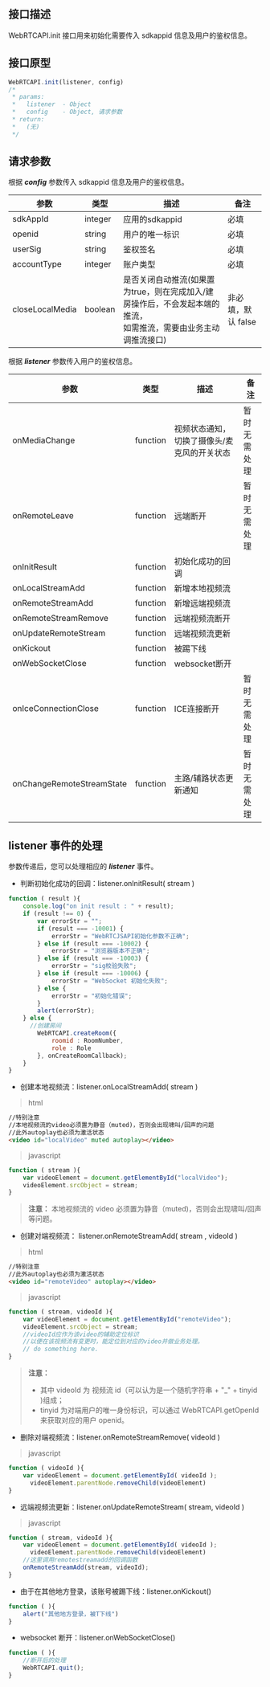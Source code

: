 ## 接口描述
WebRTCAPI.init 接口用来初始化需要传入 sdkappid 信息及用户的鉴权信息。
## 接口原型
```javascript
WebRTCAPI.init(listener, config)
/*
 * params:
 *   listener  - Object
 *   config    - Object, 请求参数
 * return:
 *   (无)
 */
```
## 请求参数
根据  ***config*** 参数传入 sdkappid 信息及用户的鉴权信息。

| 参数              | 类型      | 描述                                       | 备注           |
| --------------- | ------- | ---------------------------------------- | ------------ |
| sdkAppId        | integer | 应用的sdkappid                              | 必填           |
| openid          | string  | 用户的唯一标识                                  | 必填           |
| userSig         | string  | 鉴权签名                                     | 必填           |
| accountType     | integer | 账户类型                                     | 必填           |
| closeLocalMedia | boolean | 是否关闭自动推流(如果置为true，则在完成加入/建房操作后，不会发起本端的推流，<br/>如需推流，需要由业务主动调推流接口) | 非必填，默认 false |      |
根据 ***listener*** 参数传入用户的鉴权信息。

| 参数                        | 类型       | 描述                     | 备注     |
| ------------------------- | -------- | ---------------------- | ------ |
| onMediaChange             | function | 视频状态通知，切换了摄像头/麦克风的开关状态 | 暂时无需处理 |
| onRemoteLeave             | function | 远端断开                   | 暂时无需处理 |
| onInitResult              | function | 初始化成功的回调               |        |
| onLocalStreamAdd          | function | 新增本地视频流                |        |
| onRemoteStreamAdd         | function | 新增远端视频流                |        |
| onRemoteStreamRemove      | function | 远端视频流断开                |        |
| onUpdateRemoteStream      | function | 远端视频流更新                |        |
| onKickout                 | function | 被踢下线                   |        |
| onWebSocketClose          | function | websocket断开            |        |
| onIceConnectionClose      | function | ICE连接断开                | 暂时无需处理 |
| onChangeRemoteStreamState | function | 主路/辅路状态更新通知            | 暂时无需处理 |
## listener 事件的处理
参数传递后，您可以处理相应的 ***listener*** 事件。
* 判断初始化成功的回调：listener.onInitResult( stream )

````javascript
function ( result ){
    console.log("on init result : " + result);
    if (result !== 0) {
        var errorStr = "";
        if (result === -10001) {
            errorStr = "WebRTCJSAPI初始化参数不正确";
        } else if (result === -10002) {
            errorStr = "浏览器版本不正确";
        } else if (result === -10003) {
            errorStr = "sig校验失败";
        } else if (result === -10006) {
            errorStr = "WebSocket 初始化失败";
        } else {
            errorStr = "初始化错误";
        }
        alert(errorStr);
    } else {
      //创建房间
        WebRTCAPI.createRoom({
            roomid : RoomNumber,
            role : Role
        }, onCreateRoomCallback);
    }
}
````
* 创建本地视频流：listener.onLocalStreamAdd( stream )
> html
```html
//特别注意
//本地视频流的video必须置为静音（muted)，否则会出现啸叫/回声的问题
//此外autoplay也必须为激活状态
<video id="localVideo" muted autoplay></video>
```
> javascript
```javascript
function ( stream ){
    var videoElement = document.getElementById("localVideo");
  	videoElement.srcObject = stream;
}
```

>**注意：**
>本地视频流的 video 必须置为静音（muted)，否则会出现啸叫/回声等问题</span>。

* 创建对端视频流： listener.onRemoteStreamAdd( stream , videoId )
> html
```html
//特别注意
//此外autoplay也必须为激活状态
<video id="remoteVideo" autoplay></video>
```
> javascript
```javascript
function ( stream, videoId ){
    var videoElement = document.getElementById("remoteVideo");
  	videoElement.srcObject = stream;
  	//videoId应作为该video的辅助定位标识
  	//以便在该视频流有变更时，能定位到对应的video并做业务处理。
  	// do something here.
}
```
>**注意：**  
> - 其中 videoId 为 视频流 id（可以认为是一个随机字符串 + "_" + tinyid )组成；
> - tinyid 为对端用户的唯一身份标识，可以通过 WebRTCAPI.getOpenId 来获取对应的用户 openid。

* 删除对端视频流：listener.onRemoteStreamRemove( videoId )
> javascript
````javascript
function ( videoId ){
    var videoElement = document.getElementById( videoId );
      videoElement.parentNode.removeChild(videoElement)
}
````

* 远端视频流更新：listener.onUpdateRemoteStream( stream, videoId )
> javascript
````javascript
function ( stream, videoId ){
    var videoElement = document.getElementById( videoId );
      videoElement.parentNode.removeChild(videoElement)
    //这里调用remotestreamadd的回调函数
    onRemoteStreamAdd(stream, videoId);
}
````

* 由于在其他地方登录，该账号被踢下线：listener.onKickout()

````javascript
function ( ){
    alert("其他地方登录，被T下线")
}
````

* websocket 断开：listener.onWebSocketClose()

````javascript
function ( ){
    //断开后的处理
    WebRTCAPI.quit();
}
````